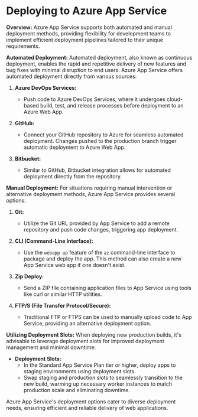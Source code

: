 # Deploying to Azure App Service

**Overview:**
Azure App Service supports both automated and manual deployment methods, providing flexibility for development teams to implement efficient deployment pipelines tailored to their unique requirements.

**Automated Deployment:**
Automated deployment, also known as continuous deployment, enables the rapid and repetitive delivery of new features and bug fixes with minimal disruption to end users. Azure App Service offers automated deployment directly from various sources:

1. **Azure DevOps Services:**
   - Push code to Azure DevOps Services, where it undergoes cloud-based build, test, and release processes before deployment to an Azure Web App.

2. **GitHub:**
   - Connect your GitHub repository to Azure for seamless automated deployment. Changes pushed to the production branch trigger automatic deployment to Azure Web App.

3. **Bitbucket:**
   - Similar to GitHub, Bitbucket integration allows for automated deployment directly from the repository.

**Manual Deployment:**
For situations requiring manual intervention or alternative deployment methods, Azure App Service provides several options:

1. **Git:**
   - Utilize the Git URL provided by App Service to add a remote repository and push code changes, triggering app deployment.

2. **CLI (Command-Line Interface):**
   - Use the `webapp up` feature of the `az` command-line interface to package and deploy the app. This method can also create a new App Service web app if one doesn't exist.

3. **Zip Deploy:**
   - Send a ZIP file containing application files to App Service using tools like curl or similar HTTP utilities.

4. **FTP/S (File Transfer Protocol/Secure):**
   - Traditional FTP or FTPS can be used to manually upload code to App Service, providing an alternative deployment option.

**Utilizing Deployment Slots:**
When deploying new production builds, it's advisable to leverage deployment slots for improved deployment management and minimal downtime:

- **Deployment Slots:**
  - In the Standard App Service Plan tier or higher, deploy apps to staging environments using deployment slots.
  - Swap staging and production slots to seamlessly transition to the new build, warming up necessary worker instances to match production scale and eliminating downtime.

Azure App Service's deployment options cater to diverse deployment needs, ensuring efficient and reliable delivery of web applications.
